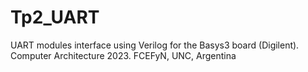 # Tp2_UART
UART modules interface using Verilog for the Basys3 board (Digilent). Computer Architecture 2023. FCEFyN, UNC, Argentina
